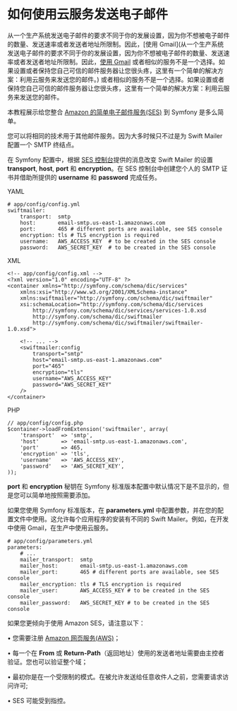 # 如何使用云服务发送电子邮件

从一个生产系统发送电子邮件的要求不同于你的发展设置，因为你不想被电子邮件的数量、发送速率或者发送者地址所限制。因此，[使用 Gmail](从一个生产系统发送电子邮件的要求不同于你的发展设置，因为你不想被电子邮件的数量、发送速率或者发送者地址所限制。因此，[使用 Gmail]() 或者相似的服务不是一个选择。如果设置或者保持您自己可信的邮件服务器让您很头疼，这里有一个简单的解决方案：利用云服务来发送您的邮件。) 或者相似的服务不是一个选择。如果设置或者保持您自己可信的邮件服务器让您很头疼，这里有一个简单的解决方案：利用云服务来发送您的邮件。

本教程展示给您整合 [Amazon 的简单电子邮件服务(SES)](http://aws.amazon.com/cn/ses/) 到 Symfony 是多么简单。

您可以将相同的技术用于其他邮件服务。因为大多时候只不过是为 Swift Mailer 配置一个 SMTP 终结点。

在 Symfony 配置中，根据 [SES 控制台](https://console.aws.amazon.com/ses/)提供的消息改变 Swift Mailer 的设置 **transport**, **host**, **port** 和 **encryption**。在 SES 控制台中创建您个人的 SMTP 证书并借助所提供的 **username** 和 **password** 完成任务。

YAML

```
# app/config/config.yml
swiftmailer:
    transport:  smtp
    host:       email-smtp.us-east-1.amazonaws.com
    port:       465 # different ports are available, see SES console
    encryption: tls # TLS encryption is required
    username:   AWS_ACCESS_KEY  # to be created in the SES console
    password:   AWS_SECRET_KEY  # to be created in the SES console
```

XML

```
<!-- app/config/config.xml -->
<?xml version="1.0" encoding="UTF-8" ?>
<container xmlns="http://symfony.com/schema/dic/services"
    xmlns:xsi="http://www.w3.org/2001/XMLSchema-instance"
    xmlns:swiftmailer="http://symfony.com/schema/dic/swiftmailer"
    xsi:schemaLocation="http://symfony.com/schema/dic/services
        http://symfony.com/schema/dic/services/services-1.0.xsd
        http://symfony.com/schema/dic/swiftmailer
        http://symfony.com/schema/dic/swiftmailer/swiftmailer-1.0.xsd">

    <!-- ... -->
    <swiftmailer:config
        transport="smtp"
        host="email-smtp.us-east-1.amazonaws.com"
        port="465"
        encryption="tls"
        username="AWS_ACCESS_KEY"
        password="AWS_SECRET_KEY"
    />
</container>
```

PHP

```
// app/config/config.php
$container->loadFromExtension('swiftmailer', array(
    'transport'  => 'smtp',
    'host'       => 'email-smtp.us-east-1.amazonaws.com',
    'port'       => 465,
    'encryption' => 'tls',
    'username'   => 'AWS_ACCESS_KEY',
    'password'   => 'AWS_SECRET_KEY',
));
```

**port** 和 **encryption** 秘钥在 Symfony 标准版本配置中默认情况下是不显示的，但是您可以简单地按照需要添加。

如果您使用 Symfony 标准版本，在 **parameters.yml** 中配置参数，并在您的配置文件中使用。这允许每个应用程序的安装有不同的 Swift Mailer。例如，在开发中使用 Gmail，在生产中使用云服务。

```
# app/config/parameters.yml
parameters:
    # ...
    mailer_transport:  smtp
    mailer_host:       email-smtp.us-east-1.amazonaws.com
    mailer_port:       465 # different ports are available, see SES console
    mailer_encryption: tls # TLS encryption is required
    mailer_user:       AWS_ACCESS_KEY # to be created in the SES console
    mailer_password:   AWS_SECRET_KEY # to be created in the SES console
```

如果您更倾向于使用 Amazon SES，请注意以下：

•	您需要注册 [Amazon 网页服务(AWS)](http://aws.amazon.com/cn/)；

•	每一个在 **From** 或 **Return-Path**（返回地址）使用的发送者地址需要由主控者验证。您也可以验证整个域；

•	最初你是在一个受限制的模式。在被允许发送给任意收件人之前，您需要请求访问许可;

•	SES 可能受到指控。



